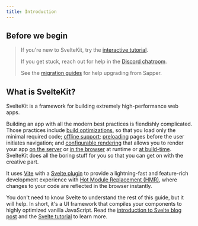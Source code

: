 ```yaml
---
title: Introduction
---
```


## Before we begin

> If you're new to SvelteKit, try the [interactive tutorial](https://learn.svelte.dev/tutorial/introducing-sveltekit).
>
> If you get stuck, reach out for help in the [Discord chatroom](https://svelte.dev/chat).
>
> See the [migration guides](/docs/migrating) for help upgrading from Sapper.

## What is SvelteKit?

SvelteKit is a framework for building extremely high-performance web apps.

Building an app with all the modern best practices is fiendishly complicated. Those practices include [build optimizations](https://vitejs.dev/guide/features.html#build-optimizations), so that you load only the minimal required code; [offline support](/docs/service-workers); [preloading](/docs/link-options#data-sveltekit-preload-data) pages before the user initiates navigation; and [configurable rendering](/docs/page-options) that allows you to render your app [on the server](/docs/glossary#ssr) or [in the browser](/docs/glossary#csr-and-spa) at runtime or [at build-time](/docs/glossary#prerendering). SvelteKit does all the boring stuff for you so that you can get on with the creative part.

It uses [Vite](https://vitejs.dev/) with a [Svelte plugin](https://github.com/sveltejs/vite-plugin-svelte) to provide a lightning-fast and feature-rich development experience with [Hot Module Replacement (HMR)](https://github.com/sveltejs/vite-plugin-svelte/blob/main/docs/config.md#hot), where changes to your code are reflected in the browser instantly.

You don't need to know Svelte to understand the rest of this guide, but it will help. In short, it's a UI framework that compiles your components to highly optimized vanilla JavaScript. Read the [introduction to Svelte blog post](https://svelte.dev/blog/svelte-3-rethinking-reactivity) and the [Svelte tutorial](https://svelte.dev/tutorial) to learn more.
